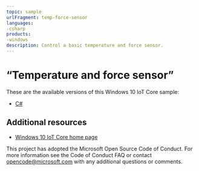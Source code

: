```yaml
---
topic: sample
urlFragment: temp-force-sensor
languages:
-csharp
products:
-windows
description: Control a basic temperature and force sensor.
---
```


# “Temperature and force sensor”

These are the available versions of this Windows 10 IoT Core sample:

*	[C#](./CS/README.md)

## Additional resources
* [Windows 10 IoT Core home page](https://developer.microsoft.com/en-us/windows/iot/)

This project has adopted the Microsoft Open Source Code of Conduct. For more information see the Code of Conduct FAQ or contact <opencode@microsoft.com> with any additional questions or comments.
